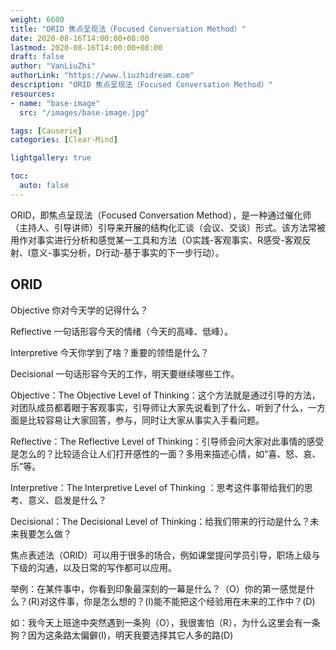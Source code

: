 ```yaml
---
weight: 6600
title: "ORID 焦点呈现法（Focused Conversation Method）"
date: 2020-08-16T14:00:00+08:00
lastmod: 2020-08-16T14:00:00+08:00
draft: false
author: "VanLiuZhi"
authorLink: "https://www.liuzhidream.com"
description: "ORID 焦点呈现法（Focused Conversation Method）"
resources:
- name: "base-image"
  src: "/images/base-image.jpg"

tags: [Causerie]
categories: [Clear-Mind]

lightgallery: true

toc:
  auto: false
---
```


ORID，即焦点呈现法（Focused Conversation Method），是一种通过催化师（主持人、引导讲师）引导来开展的结构化汇谈（会议、交谈）形式。该方法常被用作对事实进行分析和感觉某一工具和方法（O实践-客观事实、R感受-客观反射、I意义-事实分析，D行动-基于事实的下一步行动）。

<!-- more -->

## ORID

Objective 你对今天学的记得什么？

Reflective 一句话形容今天的情绪（今天的高峰、低峰）。

Interpretive 今天你学到了啥？重要的领悟是什么？

Decisional 一句话形容今天的工作，明天要继续哪些工作。

Objective：The Objective Level of Thinking：这个方法就是通过引导的方法，对团队成员都着眼于客观事实，引导师让大家先说看到了什么、听到了什么，一方面是比较容易让大家回答，参与，同时让大家从事实入手看问题。

Reflective：The Reflective Level of Thinking：引导师会问大家对此事情的感受是怎么的？比较适合让人们打开感性的一面？多用来描述心情，如“喜、怒、哀、乐”等。

Interpretive：The Interpretive Level of Thinking ：思考这件事带给我们的思考、意义、启发是什么？

Decisional：The Decisional Level of Thinking：给我们带来的行动是什么？未来我要怎么做？

焦点表述法（ORID）可以用于很多的场合，例如课堂提问学员引导，职场上级与下级的沟通，以及日常的写作都可以应用。

举例：在某件事中，你看到印象最深刻的一幕是什么？（O）你的第一感觉是什么？(R)对这件事，你是怎么想的？(I)能不能把这个经验用在未来的工作中？(D)

如：我今天上班途中突然遇到一条狗（O），我很害怕（R），为什么这里会有一条狗？因为这条路太偏僻(I)，明天我要选择其它人多的路(D)

